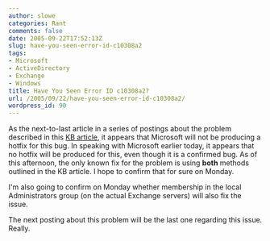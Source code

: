```yaml
---
author: slowe
categories: Rant
comments: false
date: 2005-09-22T17:52:13Z
slug: have-you-seen-error-id-c10308a2
tags:
- Microsoft
- ActiveDirectory
- Exchange
- Windows
title: Have You Seen Error ID c10308a2?
url: /2005/09/22/have-you-seen-error-id-c10308a2/
wordpress_id: 90
---
```


As the next-to-last article in a series of postings about the problem described in this [KB article](http://support.microsoft.com/default.aspx?scid=kb;en-us;905809), it appears that Microsoft will not be producing a hotfix for this bug. In speaking with Microsoft earlier today, it appears that no hotfix will be produced for this, even though it is a confirmed bug. As of this afternoon, the only known fix for the problem is using **both** methods outlined in the KB article. I hope to confirm that for sure on Monday.

I'm also going to confirm on Monday whether membership in the local Administrators group (on the actual Exchange servers) will also fix the issue.

The next posting about this problem will be the last one regarding this issue. Really.

